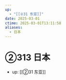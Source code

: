 ```yaml
---
up:
  - "[[②31 东亚]]"
date: 2025-03-01
ctime: 2025-03-01T13:11:58
aliases:
  - 日本
---
```


# ②313 日本

- up: [[②31 东亚]]
